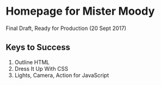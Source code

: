 # Homepage for Mister Moody
Final Draft, Ready for Production (20 Sept 2017)

## Keys to Success
1. Outline HTML
2. Dress It Up With CSS
3. Lights, Camera, Action for JavaScript

